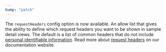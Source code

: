 ```yaml
---
bump: "patch"
---
```


The `requestHeaders` config option is now available. An allow list that gives the ability to define
which request headers you want to be shown in sample detail views. The default is a list of common
headers that do not include [personal identifiable information](https://docs.appsignal.com/appsignal/gdpr.html#allowed-request-headers-only).
Read more about [request headers](https://docs.appsignal.com/application/header-filtering.html) on our documentation website.
